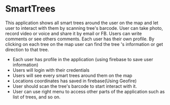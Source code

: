 # SmartTrees
This application shows all smart trees around the user on the map and let user to interact with them by scanning tree's barcode. User can take photo, record video or voice and share it by email or FB. Users can write comments or see others comments. Each user has their own profile. By clicking on each tree on the map user can find the tree 's information or get direction to that tree.


- Each user has profile in the application (using firebase to save user information)
- Users will login with their credentials
- Users will see every smart trees around them on the map
- Locations coordinates has saved in firebase(Using Geofire)
- User should scan the tree's barcode to start interact with it.
- User can use right menu to access other parts of the application such as list of trees, and so on.

